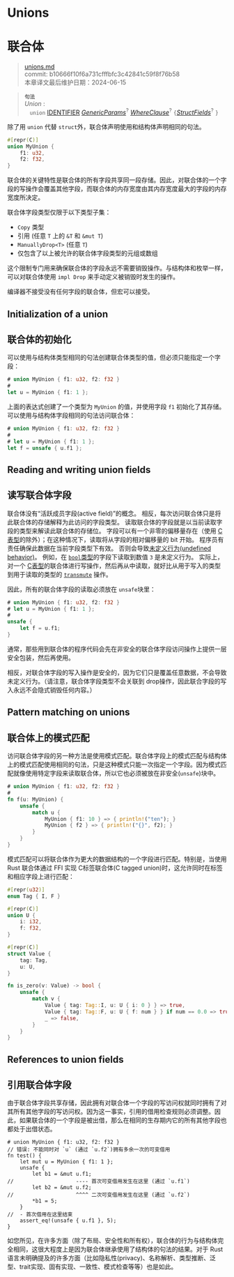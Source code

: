 # Unions
# 联合体

>[unions.md](https://github.com/rust-lang/reference/blob/master/src/items/unions.md)\
>commit: b10666f10f6a731cfffbfc3c42841c59f8f76b58 \
>本章译文最后维护日期：2024-06-15

> **<sup>句法</sup>**\
> _Union_ :\
> &nbsp;&nbsp; `union` [IDENTIFIER]&nbsp;[_GenericParams_]<sup>?</sup> [_WhereClause_]<sup>?</sup>
>   `{`[_StructFields_]<sup>?</sup> `}`

除了用 `union` 代替 `struct`外，联合体声明使用和结构体声明相同的句法。

```rust
#[repr(C)]
union MyUnion {
    f1: u32,
    f2: f32,
}
```

联合体的关键特性是联合体的所有字段共享同一段存储。因此，对联合体的一个字段的写操作会覆盖其他字段，而联合体的内存宽度由其内存宽度最大的字段的内存宽度所决定。

联合体字段类型仅限于以下类型子集：
- `Copy` 类型
- 引用 (任意 `T` 上的 `&T` 和 `&mut T`)
- `ManuallyDrop<T>` (任意 `T`)
- 仅包含了以上被允许的联合体字段类型的元组或数组

这个限制专门用来确保联合体的字段永远不需要销毁操作。与结构体和枚举一样，可以对联合体使用 `impl Drop` 来手动定义被销毁时发生的操作。

编译器不接受没有任何字段的联合体，但宏可以接受。

## Initialization of a union
## 联合体的初始化

可以使用与结构体类型相同的句法创建联合体类型的值，但必须只能指定一个字段：

```rust
# union MyUnion { f1: u32, f2: f32 }
#
let u = MyUnion { f1: 1 };
```

上面的表达式创建了一个类型为 `MyUnion` 的值，并使用字段 `f1` 初始化了其存储。可以使用与结构体字段相同的句法访问联合体：

```rust
# union MyUnion { f1: u32, f2: f32 }
#
# let u = MyUnion { f1: 1 };
let f = unsafe { u.f1 };
```

## Reading and writing union fields
## 读写联合体字段

联合体没有“活跃成员字段(active field)”的概念。
相反，每次访问联合体只是将此联合体的存储解释为此访问的字段类型。
读取联合体的字段就是以当前读取字段的类型来解读此联合体的存储位。
字段可以有一个非零的偏移量存在（使用 [C表型][the C representation]的除外）；在这种情况下，读取将从字段的相对偏移量的 bit 开始。
程序员有责任确保此数据在当前字段类型下有效。
否则会导致[未定义行为(undefined behavior)][undefined behavior]。
例如，在 [`bool`类型][boolean type]的字段下读取到数值 `3` 是未定义行为。
实际上，对一个 [C表型][the C representation]的联合体进行写操作，然后再从中读取，就好比从用于写入的类型到用于读取的类型的 [`transmute`] 操作。

因此，所有的联合体字段的读取必须放在 `unsafe`块里：

```rust
# union MyUnion { f1: u32, f2: f32 }
# let u = MyUnion { f1: 1 };
#
unsafe {
    let f = u.f1;
}
```

通常，那些用到联合体的程序代码会先在非安全的联合体字段访问操作上提供一层安全包装，然后再使用。

相反，对联合体字段的写入操作是安全的，因为它们只是覆盖任意数据，不会导致未定义行为。（请注意，联合体字段类型不会关联到 drop操作，因此联合字段的写入永远不会隐式销毁任何内容。）

## Pattern matching on unions
## 联合体上的模式匹配

访问联合体字段的另一种方法是使用模式匹配。联合体字段上的模式匹配与结构体上的模式匹配使用相同的句法，只是这种模式只能一次指定一个字段。因为模式匹配就像使用特定字段来读取联合体，所以它也必须被放在非安全(`unsafe`)块中。

```rust
# union MyUnion { f1: u32, f2: f32 }
#
fn f(u: MyUnion) {
    unsafe {
        match u {
            MyUnion { f1: 10 } => { println!("ten"); }
            MyUnion { f2 } => { println!("{}", f2); }
        }
    }
}
```

模式匹配可以将联合体作为更大的数据结构的一个字段进行匹配。特别是，当使用 Rust 联合体通过 FFI 实现 C标签联合体(C tagged union)时，这允许同时在标签和相应字段上进行匹配：

```rust
#[repr(u32)]
enum Tag { I, F }

#[repr(C)]
union U {
    i: i32,
    f: f32,
}

#[repr(C)]
struct Value {
    tag: Tag,
    u: U,
}

fn is_zero(v: Value) -> bool {
    unsafe {
        match v {
            Value { tag: Tag::I, u: U { i: 0 } } => true,
            Value { tag: Tag::F, u: U { f: num } } if num == 0.0 => true,
            _ => false,
        }
    }
}
```

## References to union fields
## 引用联合体字段

由于联合体字段共享存储，因此拥有对联合体一个字段的写访问权就同时拥有了对其所有其他字段的写访问权。因为这一事实，引用的借用检查规则必须调整。因此，如果联合体的一个字段是被出借，那么在相同的生存期内它的所有其他字段也都处于出借状态。

```rust,compile_fail
# union MyUnion { f1: u32, f2: f32 }
// 错误: 不能同时对 `u` (通过 `u.f2`)拥有多余一次的可变借用
fn test() {
    let mut u = MyUnion { f1: 1 };
    unsafe {
        let b1 = &mut u.f1;
//                    ---- 首次可变借用发生在这里 (通过 `u.f1`)
        let b2 = &mut u.f2;
//                    ^^^^ 二次可变借用发生在这里 (通过 `u.f2`)
        *b1 = 5;
    }
//  - 首次借用在这里结束
    assert_eq!(unsafe { u.f1 }, 5);
}
```

如您所见，在许多方面（除了布局、安全性和所有权），联合体的行为与结构体完全相同，这很大程度上是因为联合体继承使用了结构体的句法的结果。对于 Rust 语言未明确提及的许多方面（比如隐私性(privacy)、名称解析、类型推断、泛型、trait实现、固有实现、一致性、模式检查等等）也是如此。

[^译者备注]: 这句译者简单理解就是对已经初始化的变量再去覆写的时候要先去读一下这个变量代表的地址上的值的状态，如果有值，并且允许覆写，那 Rust 为防止内存泄漏就先执行那变量的析构行为（drop()），清空那个地址上的关联堆数据，再写入。我们这里对联合体的预设条件是此联合体值有 Copy特性，有 Copy特性了，对值的直接覆写不会造成内存泄漏，就不必调用析构行为，也不需要事先的非安全读操作了。对于这个问题[nomicon](https://learnku.com/docs/nomicon/2018)的“未初始化内存”章有讲述，博主[CrLF0710](https://www.zhihu.com/people/crlf0710)的两篇“学一点 Rust 内存模型会发生什么呢？”里也都有精彩讲解。

[IDENTIFIER]: ../identifiers.md
[_GenericParams_]: generics.md
[_WhereClause_]: generics.md#where-clauses
[_StructFields_]: structs.md
[`transmute`]: https://doc.rust-lang.org/std/mem/fn.transmute.html
[`Copy`]: https://doc.rust-lang.org/std/marker/trait.Copy.html
[boolean type]: ../types/boolean.md
[`ManuallyDrop<_>`]: https://doc.rust-lang.org/std/mem/struct.ManuallyDrop.html
[the C representation]: ../type-layout.md#reprc-unions
[undefined behavior]: ../behavior-considered-undefined.html

